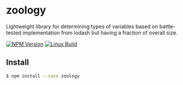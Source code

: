# zoology

Lightweight library for determining types of variables based on battle-tested implementation from lodash but having a fraction of overall size.

  [![NPM Version][npm-image]][npm-url]
  [![Linux Build][circleci-image]][circleci-url]

## Install

```sh
$ npm install --save zoology
```

[npm-image]: https://img.shields.io/npm/v/zoology.svg
[npm-url]: https://npmjs.org/package/zoology
[downloads-image]: https://img.shields.io/npm/dm/zoology.svg
[downloads-url]: https://npmjs.org/package/zoology
[circleci-image]: https://circleci.com/gh/kibertoad/zoology.svg?style=svg
[circleci-url]: https://circleci.com/gh/kibertoad/zoology

